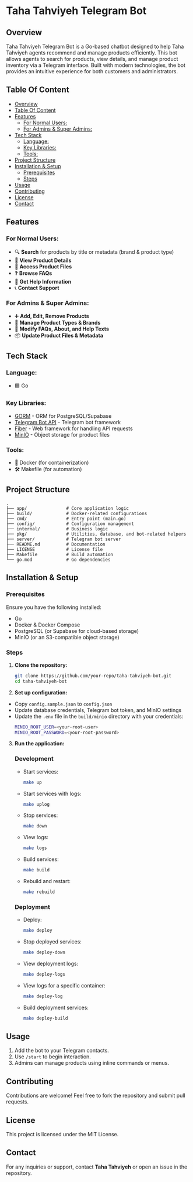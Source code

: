 <h1>Taha Tahviyeh Telegram Bot</h1>

## Overview
Taha Tahviyeh Telegram Bot is a Go-based chatbot designed to help Taha Tahviyeh agents recommend and manage products efficiently. This bot allows agents to search for products, view details, and manage product inventory via a Telegram interface. Built with modern technologies, the bot provides an intuitive experience for both customers and administrators.

## Table Of Content
<!-- TOC -->
  * [Overview](#overview)
  * [Table Of Content](#table-of-content)
  * [Features](#features)
    * [For Normal Users:](#for-normal-users)
    * [For Admins & Super Admins:](#for-admins--super-admins)
  * [Tech Stack](#tech-stack)
    * [Language:](#language)
    * [Key Libraries:](#key-libraries)
    * [Tools:](#tools)
  * [Project Structure](#project-structure)
  * [Installation & Setup](#installation--setup)
    * [Prerequisites](#prerequisites)
    * [Steps](#steps)
  * [Usage](#usage)
  * [Contributing](#contributing)
  * [License](#license)
  * [Contact](#contact)
<!-- TOC -->

## Features
### For Normal Users:
- 🔍 **Search** for products by title or metadata (brand & product type)
- 📄 **View Product Details**
- 📂 **Access Product Files**
- ❓ **Browse FAQs**
- 📖 **Get Help Information**
- 📞 **Contact Support**

### For Admins & Super Admins:
- ➕ **Add, Edit, Remove Products**
- 🔄 **Manage Product Types & Brands**
- 📝 **Modify FAQs, About, and Help Texts**
- 📦 **Update Product Files & Metadata**

## Tech Stack
### Language:
- 🟦 Go

### Key Libraries:
- [GORM](https://gorm.io/) - ORM for PostgreSQL/Supabase
- [Telegram Bot API](https://github.com/go-telegram-bot-api/telegram-bot-api) - Telegram bot framework
- [Fiber](https://gofiber.io/) - Web framework for handling API requests
- [MinIO](https://min.io/) - Object storage for product files

### Tools:
- 🐳 Docker (for containerization)
- 🛠️ Makefile (for automation)

## Project Structure
```
.
├── app/               # Core application logic
├── build/             # Docker-related configurations
├── cmd/               # Entry point (main.go)
├── config/            # Configuration management
├── internal/          # Business logic
├── pkg/               # Utilities, database, and bot-related helpers
├── server/            # Telegram bot server
├── README.md          # Documentation
├── LICENSE            # License file
├── Makefile           # Build automation
└── go.mod             # Go dependencies
```

## Installation & Setup
### Prerequisites
Ensure you have the following installed:
- Go
- Docker & Docker Compose
- PostgreSQL (or Supabase for cloud-based storage)
- MinIO (or an S3-compatible object storage)

### Steps
1. **Clone the repository:**
   ```sh
   git clone https://github.com/your-repo/taha-tahviyeh-bot.git
   cd taha-tahviyeh-bot
   ```
2. **Set up configuration:**
  - Copy `config.sample.json` to `config.json`
  - Update database credentials, Telegram bot token, and MinIO settings
  - Update the `.env` file in the `build/minio` directory with your credentials:
     ```sh
     MINIO_ROOT_USER=<your-root-user>
     MINIO_ROOT_PASSWORD=<your-root-password>
     ```
3. **Run the application:**
   ### Development
     - Start services:
       ```sh
       make up
       ```
     - Start services with logs:
       ```sh
       make uplog
       ```
     - Stop services:
       ```sh
       make down
       ```
     - View logs:
       ```sh
       make logs
       ```
     - Build services:
       ```sh
       make build
       ```
     - Rebuild and restart:
       ```sh
       make rebuild
       ```
   ### Deployment
     - Deploy:
       ```sh
       make deploy
       ```
     - Stop deployed services:
       ```sh
       make deploy-down
       ```
     - View deployment logs:
       ```sh
       make deploy-logs
       ```
     - View logs for a specific container:
       ```sh
       make deploy-log 
       ```
     - Build deployment services:
       ```sh
       make deploy-build
       ```

## Usage
1. Add the bot to your Telegram contacts.
2. Use `/start` to begin interaction.
3. Admins can manage products using inline commands or menus.

## Contributing
Contributions are welcome! Feel free to fork the repository and submit pull requests.

## License
This project is licensed under the MIT License.

## Contact
For any inquiries or support, contact **Taha Tahviyeh** or open an issue in the repository.

